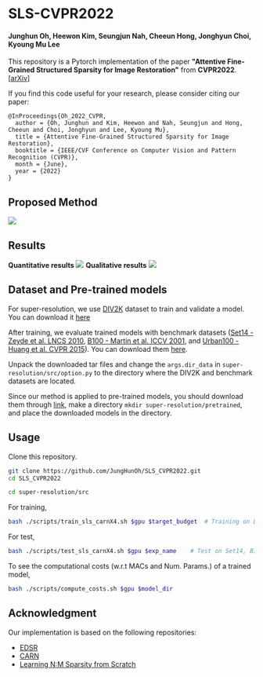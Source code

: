 # SLS-CVPR2022
#### Junghun Oh, Heewon Kim, Seungjun Nah, Cheeun Hong, Jonghyun Choi, Kyoung Mu Lee
This repository is a Pytorch implementation of the paper **"Attentive Fine-Grained Structured Sparsity for Image Restoration"** from **CVPR2022**. [[arXiv](https://arxiv.org/abs/2204.12266)]

If you find this code useful for your research, please consider citing our paper:
```
@InProceedings{Oh_2022_CVPR,
  author = {Oh, Junghun and Kim, Heewon and Nah, Seungjun and Hong, Cheeun and Choi, Jonghyun and Lee, Kyoung Mu},
  title = {Attentive Fine-Grained Structured Sparsity for Image Restoration},
  booktitle = {IEEE/CVF Conference on Computer Vision and Pattern Recognition (CVPR)},
  month = {June},
  year = {2022}
}
```

## Proposed Method
![](/figs/method.png)

## Results
**Quantitative results**
![](/figs/quantitative.png)
**Qualitative results**
![](/figs/qualitative.png)

## Dataset and Pre-trained models
For super-resolution, we use [DIV2K](http://www.vision.ee.ethz.ch/%7Etimofter/publications/Agustsson-CVPRW-2017.pdf) dataset to train and validate a model.
You can download it [here](https://cv.snu.ac.kr/research/EDSR/DIV2K.tar)

After training, we evaluate trained models with benchmark datasets ([Set14 - Zeyde et al. LNCS 2010](https://sites.google.com/site/romanzeyde/research-interests), [B100 - Martin et al. ICCV 2001](https://www2.eecs.berkeley.edu/Research/Projects/CS/vision/bsds/), and [Urban100 - Huang et al. CVPR 2015](https://sites.google.com/site/jbhuang0604/publications/struct_sr)).
You can download them [here](https://cv.snu.ac.kr/research/EDSR/benchmark.tar).

Unpack the downloaded tar files and change the ```args.dir_data``` in ```super-resolution/src/option.py``` to the directory where the DIV2K and benchmark datasets are located.

Since our method is applied to pre-trained models, you should download them through [link](https://drive.google.com/drive/folders/1FxiKYjIHSsORnSTOEg4_D294-SGMe-P_?usp=sharing), make a directory ```mkdir super-resolution/pretrained```, and place the downloaded models in the directory.


## Usage
Clone this repository.
```bash
git clone https://github.com/JungHunOh/SLS_CVPR2022.git
cd SLS_CVPR2022
```

```bash
cd super-resolution/src
```

For training,
```bash
bash ./scripts/train_sls_carnX4.sh $gpu $target_budget  # Training on DIV2K
```

For test,
```bash
bash ./scripts/test_sls_carnX4.sh $gpu $exp_name    # Test on Set14, B100, Urban100
```

To see the computational costs (w.r.t MACs and Num. Params.) of a trained model,
```bash
bash ./scripts/compute_costs.sh $gpu $model_dir
```


## Acknowledgment
Our implementation is based on the following repositories:
* [EDSR](https://github.com/sanghyun-son/EDSR-PyTorch)
* [CARN](https://github.com/nmhkahn/CARN-pytorch.git)
* [Learning N:M Sparsity from Scratch](https://github.com/NM-sparsity/NM-sparsity.git)